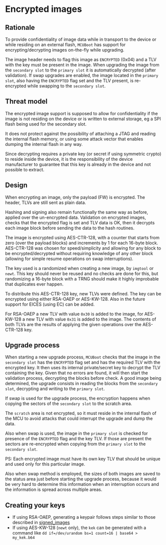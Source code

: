 <!--
#
# Licensed to the Apache Software Foundation (ASF) under one
# or more contributor license agreements.  See the NOTICE file
# distributed with this work for additional information
# regarding copyright ownership.  The ASF licenses this file
# to you under the Apache License, Version 2.0 (the
# "License"); you may not use this file except in compliance
# with the License.  You may obtain a copy of the License at
#
# http://www.apache.org/licenses/LICENSE-2.0
#
# Unless required by applicable law or agreed to in writing,
# software distributed under the License is distributed on an
# "AS IS" BASIS, WITHOUT WARRANTIES OR CONDITIONS OF ANY
#  KIND, either express or implied.  See the License for the
# specific language governing permissions and limitations
# under the License.
#
-->

# Encrypted images

## Rationale

To provide confidentiality of image data while in transport to the
device or while residing on an external flash, `MCUBoot` has support
for encrypting/decrypting images on-the-fly while upgrading.

The image header needs to flag this image as `ENCRYPTED` (0x04) and
a TLV with the key must be present in the image. When upgrading the
image from the `secondary slot` to the `primary slot` it is automatically
decrypted (after validation). If swap upgrades are enabled, the image
located in the `primary slot`, also having the `ENCRYPTED` flag set and the
TLV present, is re-encrypted while swapping to the `secondary slot`.

## Threat model

The encrypted image support is supposed to allow for confidentiality
if the image is not residing on the device or is written to external
storage, eg a SPI flash being used for the secondary slot.

It does not protect against the possibility of attaching a JTAG and
reading the internal flash memory, or using some attack vector that
enables dumping the internal flash in any way.

Since decrypting requires a private key (or secret if using symmetric
crypto) to reside inside the device, it is the responsibility of the
device manufacturer to guarantee that this key is already in the device
and not possible to extract.

## Design

When encrypting an image, only the payload (FW) is encrypted. The header,
TLVs are still sent as plain data.

Hashing and signing also remain functionally the same way as before,
applied over the un-encrypted data. Validation on encrypted images, checks
that the encrypted flag is set and TLV data is OK, then it decrypts each
image block before sending the data to the hash routines.

The image is encrypted using AES-CTR-128, with a counter that starts
from zero (over the payload blocks) and increments by 1 for each 16-byte
block. AES-CTR-128 was chosen for speed/simplicity and allowing for any
block to be encrypted/decrypted without requiring knowledge of any other
block (allowing for simple resume operations on swap interruptions).

The key used is a randomized when creating a new image, by `imgtool` or
`newt`. This key should never be reused and no checks are done for this,
but randomizing a 16-byte block with a TRNG should make it highly
improbable that duplicates ever happen.

To distribute this AES-CTR-128 key, new TLVs were defined. The key can be
encrypted using either RSA-OAEP or AES-KW-128. Also in the future support
for EICES (using EC) can be added.

For RSA-OAEP a new TLV with value `0x30` is added to the image, for
AES-KW-128 a new TLV with value `0x31` is added to the image. The contents
of both TLVs are the results of applying the given operations over the
AES-CTR-128 key.

## Upgrade process

When starting a new upgrade process, `MCUBoot` checks that the image in the
`secondary slot` has the `ENCRYPTED` flag set and has the required TLV with the
encrypted key. It then uses its internal private/secret key to decrypt
the TLV containing the key. Given that no errors are found, it will then
start the validation process, decrypting the blocks before check. A good
image being determined, the upgrade consists in reading the blocks from
the `secondary slot`, decrypting and writing to the `primary slot`.

If swap is used for the upgrade process, the encryption happens when
copying the sectors of the `secondary slot` to the scratch area.

The `scratch` area is not encrypted, so it must reside in the internal
flash of the MCU to avoid attacks that could interrupt the upgrade and
dump the data.

Also when swap is used, the image in the `primary slot` is checked for
presence of the `ENCRYPTED` flag and the key TLV. If those are present the
sectors are re-encrypted when copying from the `primary slot` to
the `secondary slot`.

PS: Each encrypted image must have its own key TLV that should be unique
and used only for this particular image.

Also when swap method is employed, the sizes of both images are saved to
the status area just before starting the upgrade process, because it
would be very hard to determine this information when an interruption
occurs and the information is spread across multiple areas.

## Creating your keys

<!--
TODO: expand this section or add specific docs to imgtool, newt...

XXX: add current key access method (reverse direction from sign)
-->

* If using RSA-OAEP, generating a keypair follows steps similar to those
  described in [signed_images](signed_images.md)
* If using AES-KW-128 (`newt` only), the `kek` can be generated with a
  command like `dd if=/dev/urandom bs=1 count=16 | base64 > my_kek.b64`
